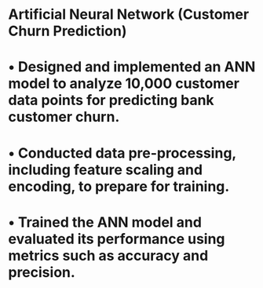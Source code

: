 # Artificial Neural Network (Customer Churn Prediction)

# •	Designed and implemented an ANN model to analyze 10,000 customer data points for predicting bank customer churn.
# •	Conducted data pre-processing, including feature scaling and encoding, to prepare for training.
# •	Trained the ANN model and evaluated its performance using metrics such as accuracy and precision.


